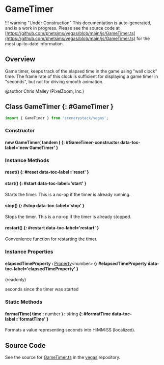 # GameTimer

!!! warning "Under Construction"
    This documentation is auto-generated, and is a work in progress. Please see the source code at
    [https://github.com/phetsims/vegas/blob/main/js/GameTimer.ts](https://github.com/phetsims/vegas/blob/main/js/GameTimer.ts) for the most up-to-date information.

## Overview

Game timer, keeps track of the elapsed time in the game using "wall clock" time. The frame rate of this clock is
sufficient for displaying a game timer in "seconds", but not for driving smooth animation.

@author Chris Malley (PixelZoom, Inc.)

## Class GameTimer {: #GameTimer }


```js
import { GameTimer } from 'scenerystack/vegas';
```
### Constructor

#### new GameTimer( tandem ) {: #GameTimer-constructor data-toc-label='new GameTimer' }

### Instance Methods

#### reset() {: #reset data-toc-label='reset' }

#### start() {: #start data-toc-label='start' }

Starts the timer. This is a no-op if the timer is already running.

#### stop() {: #stop data-toc-label='stop' }

Stops the timer. This is a no-op if the timer is already stopped.

#### restart() {: #restart data-toc-label='restart' }

Convenience function for restarting the timer.

### Instance Properties

#### elapsedTimeProperty : <span style="font-weight: 400;">[Property](../axon/Property.md)&lt;<span style="color: hsla(calc(var(--md-hue) + 180deg),80%,40%,1);">number</span>&gt;</span> {: #elapsedTimeProperty data-toc-label='elapsedTimeProperty' }

(readonly)

seconds since the timer was started

### Static Methods

#### formatTime( time : <span style="font-weight: 400;"><span style="color: hsla(calc(var(--md-hue) + 180deg),80%,40%,1);">number</span></span> ) : <span style="font-weight: 400;"><span style="color: hsla(calc(var(--md-hue) + 180deg),80%,40%,1);">string</span></span> {: #formatTime data-toc-label='formatTime' }

Formats a value representing seconds into H:MM:SS (localized).



## Source Code

See the source for [GameTimer.ts](https://github.com/phetsims/vegas/blob/main/js/GameTimer.ts) in the [vegas](https://github.com/phetsims/vegas) repository.
